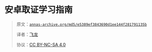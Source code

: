 # 安卓取证学习指南

> 原文：[`annas-archive.org/md5/e5389ef3843690d1ee144f281791135b`](https://annas-archive.org/md5/e5389ef3843690d1ee144f281791135b)
> 
> 译者：[飞龙](https://github.com/wizardforcel)
> 
> 协议：[CC BY-NC-SA 4.0](http://creativecommons.org/licenses/by-nc-sa/4.0/)